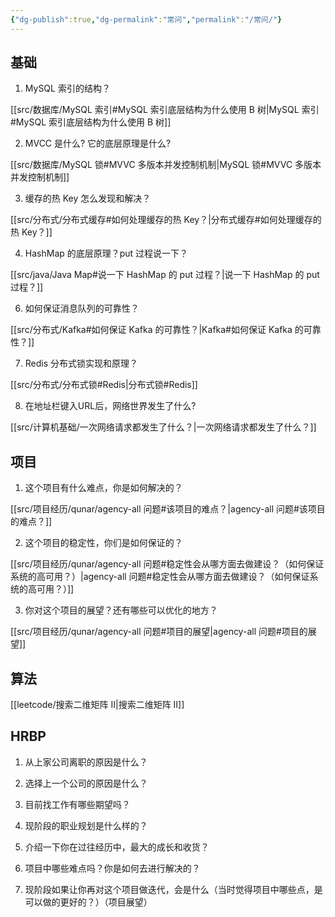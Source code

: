 ```yaml
---
{"dg-publish":true,"dg-permalink":"常问","permalink":"/常问/"}
---
```



## 基础

1. MySQL 索引的结构？

[[src/数据库/MySQL 索引#MySQL 索引底层结构为什么使用 B 树\|MySQL 索引#MySQL 索引底层结构为什么使用 B 树]]

2. MVCC 是什么? 它的底层原理是什么?

[[src/数据库/MySQL 锁#MVVC 多版本并发控制机制\|MySQL 锁#MVVC 多版本并发控制机制]]

3. 缓存的热 Key 怎么发现和解决？

[[src/分布式/分布式缓存#如何处理缓存的热 Key？\|分布式缓存#如何处理缓存的热 Key？]]

4. HashMap 的底层原理？put 过程说一下？

[[src/java/Java Map#说一下 HashMap 的 put 过程？\|说一下 HashMap 的 put 过程？]]

6. 如何保证消息队列的可靠性？

[[src/分布式/Kafka#如何保证 Kafka 的可靠性？\|Kafka#如何保证 Kafka 的可靠性？]]

7. Redis 分布式锁实现和原理？

[[src/分布式/分布式锁#Redis\|分布式锁#Redis]]

8. 在地址栏键入URL后，网络世界发生了什么?

[[src/计算机基础/一次网络请求都发生了什么？\|一次网络请求都发生了什么？]]

## 项目

1. 这个项目有什么难点，你是如何解决的？

[[src/项目经历/qunar/agency-all 问题#该项目的难点？\|agency-all 问题#该项目的难点？]]

2. 这个项目的稳定性，你们是如何保证的？

[[src/项目经历/qunar/agency-all 问题#稳定性会从哪方面去做建设？（如何保证系统的高可用？）\|agency-all 问题#稳定性会从哪方面去做建设？（如何保证系统的高可用？）]]

3. 你对这个项目的展望？还有哪些可以优化的地方？

[[src/项目经历/qunar/agency-all 问题#项目的展望\|agency-all 问题#项目的展望]]

## 算法

[[leetcode/搜索二维矩阵 II\|搜索二维矩阵 II]]

## HRBP

1. 从上家公司离职的原因是什么？


2. 选择上一个公司的原因是什么？


3. 目前找工作有哪些期望吗？


4. 现阶段的职业规划是什么样的？


5. 介绍一下你在过往经历中，最大的成长和收货？


6. 项目中哪些难点吗？你是如何去进行解决的？


7. 现阶段如果让你再对这个项目做迭代，会是什么（当时觉得项目中哪些点，是可以做的更好的？）（项目展望） 

